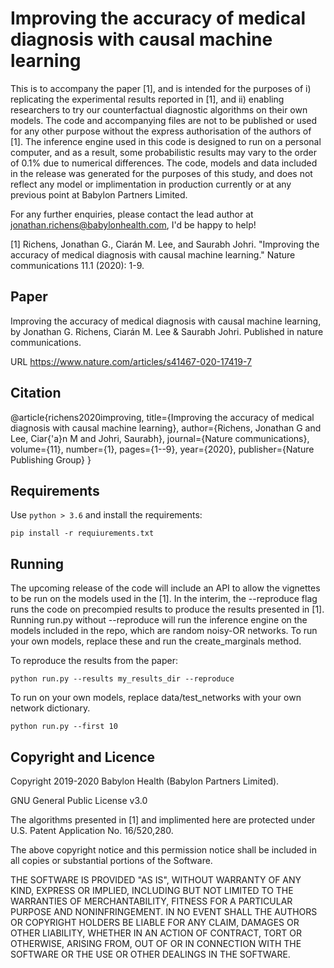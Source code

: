 # Improving the accuracy of medical diagnosis with causal machine learning

This is to accompany the paper [1], and is intended for the purposes of i) replicating the experimental results reported in [1], and ii) enabling researchers to try our counterfactual diagnostic algorithms on their own models. The code and accompanying files are not to be published or used for any other purpose without the express authorisation of the authors of [1]. The inference engine used in this code is designed to run on a personal computer, and as a result, some probabilistic results may vary to the order of 0.1% due to numerical differences. The code, models and data included in the release was generated for the purposes of this study, and does not reflect any model or implimentation in production currently or at any previous point at Babylon Partners Limited.

For any further enquiries, please contact the lead author at jonathan.richens@babylonhealth.com, I'd be happy to help!

[1] Richens, Jonathan G., Ciarán M. Lee, and Saurabh Johri. "Improving the accuracy of medical diagnosis with causal machine learning." Nature communications 11.1 (2020): 1-9.

## Paper

Improving the accuracy of medical diagnosis with causal machine learning, by Jonathan G. Richens, Ciarán M. Lee & Saurabh Johri. Published in nature communications. 

URL https://www.nature.com/articles/s41467-020-17419-7

## Citation

@article{richens2020improving,
  title={Improving the accuracy of medical diagnosis with causal machine learning},
  author={Richens, Jonathan G and Lee, Ciar{\'a}n M and Johri, Saurabh},
  journal={Nature communications},
  volume={11},
  number={1},
  pages={1--9},
  year={2020},
  publisher={Nature Publishing Group}
}

## Requirements

Use `python > 3.6` and install the requirements:

```
pip install -r requiurements.txt
```

## Running

The upcoming release of the code will include an API to allow the vignettes to be run on the models used in the [1]. In the interim, the --reproduce flag runs the code on precompied results to produce the results presented in [1]. Running run.py without --reproduce will run the inference engine on the models included in the repo, which are random noisy-OR networks. To run your own models, replace these and run the create_marginals method. 

To reproduce the results from the paper:

```
python run.py --results my_results_dir --reproduce
```

To run on your own models, replace data/test_networks with your own network dictionary.

```
python run.py --first 10 
```

## Copyright and Licence

Copyright 2019-2020 Babylon Health (Babylon Partners Limited).

GNU General Public License v3.0

The algorithms presented in [1] and implimented here are protected under U.S. Patent Application No. 16/520,280. 

The above copyright notice and this permission notice shall be included in all copies or substantial portions of the Software.

THE SOFTWARE IS PROVIDED "AS IS", WITHOUT WARRANTY OF ANY KIND, EXPRESS OR IMPLIED, INCLUDING BUT NOT LIMITED TO THE WARRANTIES OF MERCHANTABILITY, FITNESS FOR A PARTICULAR PURPOSE AND NONINFRINGEMENT. IN NO EVENT SHALL THE AUTHORS OR COPYRIGHT HOLDERS BE LIABLE FOR ANY CLAIM, DAMAGES OR OTHER LIABILITY, WHETHER IN AN ACTION OF CONTRACT, TORT OR OTHERWISE, ARISING FROM, OUT OF OR IN CONNECTION WITH THE SOFTWARE OR THE USE OR OTHER DEALINGS IN THE SOFTWARE.
